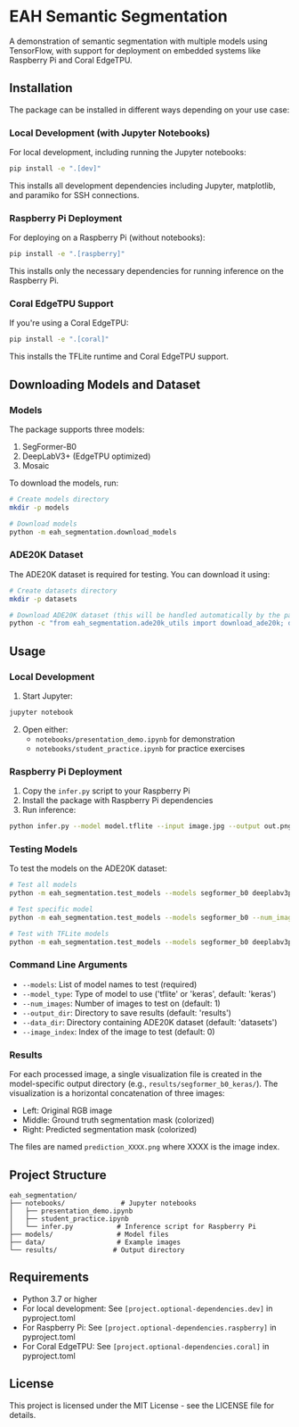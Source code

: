 # EAH Semantic Segmentation

A demonstration of semantic segmentation with multiple models using TensorFlow, with support for deployment on embedded systems like Raspberry Pi and Coral EdgeTPU.

## Installation

The package can be installed in different ways depending on your use case:

### Local Development (with Jupyter Notebooks)

For local development, including running the Jupyter notebooks:

```bash
pip install -e ".[dev]"
```

This installs all development dependencies including Jupyter, matplotlib, and paramiko for SSH connections.

### Raspberry Pi Deployment

For deploying on a Raspberry Pi (without notebooks):

```bash
pip install -e ".[raspberry]"
```

This installs only the necessary dependencies for running inference on the Raspberry Pi.

### Coral EdgeTPU Support

If you're using a Coral EdgeTPU:

```bash
pip install -e ".[coral]"
```

This installs the TFLite runtime and Coral EdgeTPU support.

## Downloading Models and Dataset

### Models
The package supports three models:
1. SegFormer-B0
2. DeepLabV3+ (EdgeTPU optimized)
3. Mosaic

To download the models, run:
```bash
# Create models directory
mkdir -p models

# Download models
python -m eah_segmentation.download_models
```

### ADE20K Dataset
The ADE20K dataset is required for testing. You can download it using:
```bash
# Create datasets directory
mkdir -p datasets

# Download ADE20K dataset (this will be handled automatically by the package)
python -c "from eah_segmentation.ade20k_utils import download_ade20k; download_ade20k()"
```

## Usage

### Local Development

1. Start Jupyter:
```bash
jupyter notebook
```

2. Open either:
   - `notebooks/presentation_demo.ipynb` for demonstration
   - `notebooks/student_practice.ipynb` for practice exercises

### Raspberry Pi Deployment

1. Copy the `infer.py` script to your Raspberry Pi
2. Install the package with Raspberry Pi dependencies
3. Run inference:
```bash
python infer.py --model model.tflite --input image.jpg --output out.png --log metrics.json
```

### Testing Models
To test the models on the ADE20K dataset:

```bash
# Test all models
python -m eah_segmentation.test_models --models segformer_b0 deeplabv3plus_edgetpu mosaic --num_images 5

# Test specific model
python -m eah_segmentation.test_models --models segformer_b0 --num_images 1

# Test with TFLite models
python -m eah_segmentation.test_models --models segformer_b0 deeplabv3plus_edgetpu mosaic --model_type tflite --num_images 5
```

### Command Line Arguments
- `--models`: List of model names to test (required)
- `--model_type`: Type of model to use ('tflite' or 'keras', default: 'keras')
- `--num_images`: Number of images to test on (default: 1)
- `--output_dir`: Directory to save results (default: 'results')
- `--data_dir`: Directory containing ADE20K dataset (default: 'datasets')
- `--image_index`: Index of the image to test (default: 0)

### Results
For each processed image, a single visualization file is created in the model-specific output directory (e.g., `results/segformer_b0_keras/`). The visualization is a horizontal concatenation of three images:
- Left: Original RGB image
- Middle: Ground truth segmentation mask (colorized)
- Right: Predicted segmentation mask (colorized)

The files are named `prediction_XXXX.png` where XXXX is the image index.

## Project Structure

```
eah_segmentation/
├── notebooks/              # Jupyter notebooks
│   ├── presentation_demo.ipynb
│   ├── student_practice.ipynb
│   └── infer.py           # Inference script for Raspberry Pi
├── models/                # Model files
├── data/                  # Example images
└── results/              # Output directory
```

## Requirements

- Python 3.7 or higher
- For local development: See `[project.optional-dependencies.dev]` in pyproject.toml
- For Raspberry Pi: See `[project.optional-dependencies.raspberry]` in pyproject.toml
- For Coral EdgeTPU: See `[project.optional-dependencies.coral]` in pyproject.toml

## License

This project is licensed under the MIT License - see the LICENSE file for details.
